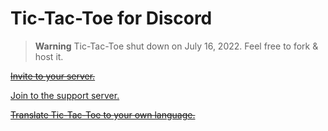 # Tic-Tac-Toe for Discord

> **Warning**
> Tic-Tac-Toe shut down on July 16, 2022. Feel free to fork & host it.

~~[Invite to your server.](https://discord.com/oauth2/authorize/?permissions=379968&scope=bot&client_id=869483713950519326)~~

[Join to the support server.](https://discord.gg/SKrqfepSva)

~~[Translate Tic-Tac-Toe to your own language.](https://crowdin.com/project/tictactoe-for-discord)~~
